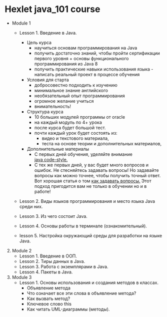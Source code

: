 # Hexlet java_101 course 

- Module 1 
    - Lesson 1. Введение в Java.
        - Цель курса
            - научиться основам программирования на Java
            - получить достаточно знаний, чтобы пройти сертификации первого уровня + основы функционального программирования из Java 8
            - получить практические навыки использования языка - написать реальный проект в процессе обучения
        - Условия для старта
            - добросовестно подходить к изучению
            - минимальное знание английского
            - необязательный опыт программирования
            - огромное желание учиться
            - внимательность!
        - Структура курса
            - 10 больших модулей программы от oracle
            - на каждый модуль по 4+ урока
            - после курса будет большой тест.
            - почти каждый урок будет состоять из:
                - видео и текстового материала,
                - теста на основе теории и дополнительных материалов,
        - Дополнительные материалы
            - С первых дней обучения, уделяйте внимание \
              [java code-style.](https://www.lar.ru/java-codestyle/)
            - С тех же первых дней, у вас будет много вопросов и ошибок. Не
                стесняйтесь задавать вопросы! Но задавайте вопросы как можно
                точнее, чтобы получить точный ответ. Вот хорошая статья о том
                [как задавать вопросы.](https://ru.hexlet.io/blog/posts/question-rules) Этот подход пригодится вам не только в обучении но и в работе!

    - Lesson 2. Виды языков программирования и место языка Java среди них.
    - Lesson 3. Из чего состоит Java.
    - Lesson 4. Основы работы в терминале (ознакомительный).
    - lesson 5. Настройка окружающий среды для разработки на языке Java.
2. Module 2
    - Lesson 1. Введение в ООП.
    - Lesson 2. Тиры данных в Java.
    - Lesson 3. Работа с экземплярами в Java.
    - Lesson 4. Пакеты в Java.
3. Module 3
    - Lesson 1. Основы использования и создания методов в классах.
        - Объявление метода
        - Что означает все эти слова в объявление метода?
        - Как вызвать метод?
        - Ключевое слово this
        - Как читать UML-диаграммы (методы).
